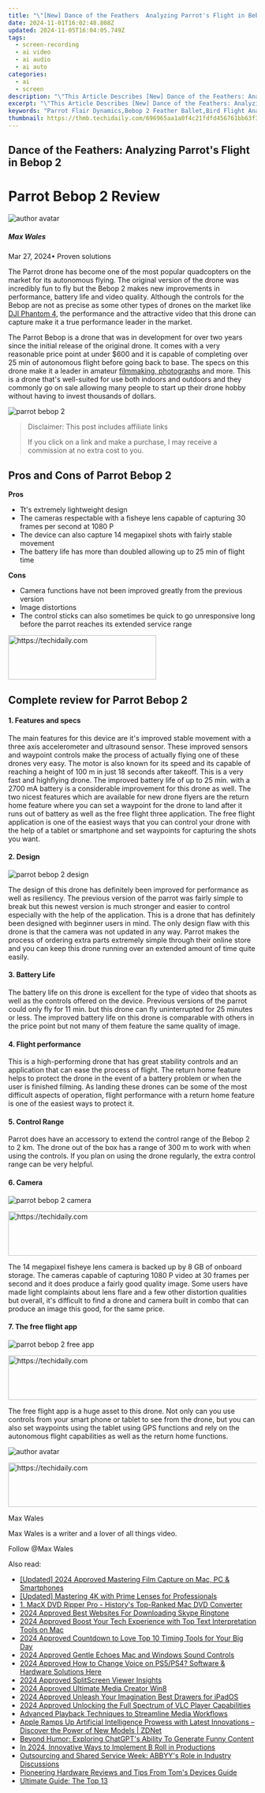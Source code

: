 ```yaml
---
title: "\"[New] Dance of the Feathers  Analyzing Parrot's Flight in Bebop 2\""
date: 2024-11-01T16:02:48.808Z
updated: 2024-11-05T16:04:05.749Z
tags: 
  - screen-recording
  - ai video
  - ai audio
  - ai auto
categories: 
  - ai
  - screen
description: "\"This Article Describes [New] Dance of the Feathers: Analyzing Parrot's Flight in Bebop 2\""
excerpt: "\"This Article Describes [New] Dance of the Feathers: Analyzing Parrot's Flight in Bebop 2\""
keywords: "Parrot Flair Dynamics,Bebop 2 Feather Ballet,Bird Flight Analysis,Avian Bebop Patterns,Feathered Flight Bebop,Parrots in Jazz Movements,Dance of the Winged Beats"
thumbnail: https://thmb.techidaily.com/696965aa1a0f4c21fdfd456761bb63f354f50ffc3b27173b44a827d0fae8995e.jpg
---
```


## Dance of the Feathers: Analyzing Parrot's Flight in Bebop 2

# Parrot Bebop 2 Review

![author avatar](https://images.wondershare.com/filmora/article-images/max-wales-author.jpg)

##### Max Wales

 Mar 27, 2024• Proven solutions

 The Parrot drone has become one of the most popular quadcopters on the market for its autonomous flying. The original version of the drone was incredibly fun to fly but the Bebop 2 makes new improvements in performance, battery life and video quality. Although the controls for the Bebop are not as precise as some other types of drones on the market like [DJI Phantom 4](https://tools.techidaily.com/wondershare/filmora/download/), the performance and the attractive video that this drone can capture make it a true performance leader in the market.

 The Parrot Bebop is a drone that was in development for over two years since the initial release of the original drone. It comes with a very reasonable price point at under $600 and it is capable of completing over 25 min of autonomous flight before going back to base. The specs on this drone make it a leader in amateur [filmmaking, photographs](https://tools.techidaily.com/wondershare/filmora/download/) and more. This is a drone that's well-suited for use both indoors and outdoors and they commonly go on sale allowing many people to start up their drone hobby without having to invest thousands of dollars.

![parrot bebop 2](https://images.wondershare.com/filmora/article-images/parrot-bebop-2.jpg)

>  Disclaimer: This post includes affiliate links
>
>  If you click on a link and make a purchase, I may receive a commission at no extra cost to you.
>

## Pros and Cons of Parrot Bebop 2

**Pros**

* Tt's extremely lightweight design
* The cameras respectable with a fisheye lens capable of capturing 30 frames per second at 1080 P
* The device can also capture 14 megapixel shots with fairly stable movement
* The battery life has more than doubled allowing up to 25 min of flight time

**Cons**

* Camera functions have not been improved greatly from the previous version
* Image distortions
* The control sticks can also sometimes be quick to go unresponsive long before the parrot reaches its extended service range

<!-- affiliate ads begin -->
<a href="https://laganoo.pxf.io/c/5597632/1657395/16446" target="_top" id="1657395">
  <img src="//a.impactradius-go.com/display-ad/16446-1657395" border="0" alt="https://techidaily.com" width="300" height="90"/>
</a>
<img height="0" width="0" src="https://laganoo.pxf.io/i/5597632/1657395/16446" style="position:absolute;visibility:hidden;" border="0" />
<!-- affiliate ads end -->

## Complete review for Parrot Bebop 2

#### 1\.  Features and specs

 The main features for this device are it's improved stable movement with a three axis accelerometer and ultrasound sensor. These improved sensors and waypoint controls make the process of actually flying one of these drones very easy. The motor is also known for its speed and its capable of reaching a height of 100 m in just 18 seconds after takeoff. This is a very fast and highflying drone. The improved battery life of up to 25 min. with a 2700 mA battery is a considerable improvement for this drone as well. The two nicest features which are available for new drone flyers are the return home feature where you can set a waypoint for the drone to land after it runs out of battery as well as the free flight three application. The free flight application is one of the easiest ways that you can control your drone with the help of a tablet or smartphone and set waypoints for capturing the shots you want.

#### 2\.  Design

![parrot bebop 2 design](https://images.wondershare.com/filmora/article-images/parrot-bebop-2-design.png)

 The design of this drone has definitely been improved for performance as well as resiliency. The previous version of the parrot was fairly simple to break but this newest version is much stronger and easier to control especially with the help of the application. This is a drone that has definitely been designed with beginner users in mind. The only design flaw with this drone is that the camera was not updated in any way. Parrot makes the process of ordering extra parts extremely simple through their online store and you can keep this drone running over an extended amount of time quite easily.

#### 3\.  Battery Life

 The battery life on this drone is excellent for the type of video that shoots as well as the controls offered on the device. Previous versions of the parrot could only fly for 11 min. but this drone can fly uninterrupted for 25 minutes or less. The improved battery life on this drone is comparable with others in the price point but not many of them feature the same quality of image.

#### 4\.  Flight performance

 This is a high-performing drone that has great stability controls and an application that can ease the process of flight. The return home feature helps to protect the drone in the event of a battery problem or when the user is finished filming. As landing these drones can be some of the most difficult aspects of operation, flight performance with a return home feature is one of the easiest ways to protect it.

#### 5\.  Control Range

 Parrot does have an accessory to extend the control range of the Bebop 2 to 2 km. The drone out of the box has a range of 300 m to work with when using the controls. If you plan on using the drone regularly, the extra control range can be very helpful.

#### 6\.  Camera

![parrot bebop 2 camera](https://images.wondershare.com/filmora/article-images/parrot-bebop-2-camera.jpg)

<!-- affiliate ads begin -->
<a href="https://appsumo.8odi.net/c/5597632/2087390/7443" target="_top" id="2087390">
  <img src="//a.impactradius-go.com/display-ad/7443-2087390" border="0" alt="https://techidaily.com" width="728" height="90"/>
</a>
<img height="0" width="0" src="https://appsumo.8odi.net/i/5597632/2087390/7443" style="position:absolute;visibility:hidden;" border="0" />
<!-- affiliate ads end -->

 The 14 megapixel fisheye lens camera is backed up by 8 GB of onboard storage. The cameras capable of capturing 1080 P video at 30 frames per second and it does produce a fairly good quality image. Some users have made light complaints about lens flare and a few other distortion qualities but overall, it's difficult to find a drone and camera built in combo that can produce an image this good, for the same price.

#### 7\.  The free flight app

![parrot bebop 2 free app](https://images.wondershare.com/filmora/article-images/parrot-free-app.gif)

<!-- affiliate ads begin -->
<a href="https://appsumo.8odi.net/c/5597632/2123748/7443" target="_top" id="2123748">
  <img src="//a.impactradius-go.com/display-ad/7443-2123748" border="0" alt="https://techidaily.com" width="600" height="90"/>
</a>
<img height="0" width="0" src="https://appsumo.8odi.net/i/5597632/2123748/7443" style="position:absolute;visibility:hidden;" border="0" />
<!-- affiliate ads end -->

 The free flight app is a huge asset to this drone. Not only can you use controls from your smart phone or tablet to see from the drone, but you can also set waypoints using the tablet using GPS functions and rely on the autonomous flight capabilities as well as the return home functions.

![author avatar](https://images.wondershare.com/filmora/article-images/max-wales-author.jpg)

<!-- affiliate ads begin -->
<a href="https://laganoo.pxf.io/c/5597632/1484950/16446" target="_top" id="1484950">
  <img src="//a.impactradius-go.com/display-ad/16446-1484950" border="0" alt="https://techidaily.com" width="728" height="90"/>
</a>
<img height="0" width="0" src="https://laganoo.pxf.io/i/5597632/1484950/16446" style="position:absolute;visibility:hidden;" border="0" />
<!-- affiliate ads end -->

Max Wales

Max Wales is a writer and a lover of all things video.

Follow @Max Wales


<ins class="adsbygoogle"
     style="display:block"
     data-ad-format="autorelaxed"
     data-ad-client="ca-pub-7571918770474297"
     data-ad-slot="1223367746"></ins>



<ins class="adsbygoogle"
     style="display:block"
     data-ad-client="ca-pub-7571918770474297"
     data-ad-slot="8358498916"
     data-ad-format="auto"
     data-full-width-responsive="true"></ins>


<span class="atpl-alsoreadstyle">Also read:</span>
<div><ul>
<li><a href="https://screen-activity-recording.techidaily.com/updated-2024-approved-mastering-film-capture-on-mac-pc-and-smartphones/"><u>[Updated] 2024 Approved Mastering Film Capture on Mac, PC & Smartphones</u></a></li>
<li><a href="https://extra-support.techidaily.com/updated-mastering-4k-with-prime-lenses-for-professionals/"><u>[Updated] Mastering 4K with Prime Lenses for Professionals</u></a></li>
<li><a href="https://vp-tips.techidaily.com/1-macx-dvd-ripper-pro-historys-top-ranked-mac-dvd-converter/"><u>1. MacX DVD Ripper Pro - History's Top-Ranked Mac DVD Converter</u></a></li>
<li><a href="https://fox-friendly.techidaily.com/2024-approved-best-websites-for-downloading-skype-ringtone/"><u>2024 Approved Best Websites For Downloading Skype Ringtone</u></a></li>
<li><a href="https://fox-friendly.techidaily.com/2024-approved-boost-your-tech-experience-with-top-text-interpretation-tools-on-mac/"><u>2024 Approved Boost Your Tech Experience with Top Text Interpretation Tools on Mac</u></a></li>
<li><a href="https://fox-friendly.techidaily.com/2024-approved-countdown-to-love-top-10-timing-tools-for-your-big-day/"><u>2024 Approved Countdown to Love Top 10 Timing Tools for Your Big Day</u></a></li>
<li><a href="https://fox-friendly.techidaily.com/2024-approved-gentle-echoes-mac-and-windows-sound-controls/"><u>2024 Approved Gentle Echoes Mac and Windows Sound Controls</u></a></li>
<li><a href="https://fox-friendly.techidaily.com/2024-approved-how-to-change-voice-on-ps5ps4-software-and-hardware-solutions-here/"><u>2024 Approved How to Change Voice on PS5/PS4? Software & Hardware Solutions Here</u></a></li>
<li><a href="https://screen-recording.techidaily.com/2024-approved-splitscreen-viewer-insights/"><u>2024 Approved SplitScreen Viewer Insights</u></a></li>
<li><a href="https://fox-friendly.techidaily.com/2024-approved-ultimate-media-creator-win8/"><u>2024 Approved Ultimate Media Creator Win8</u></a></li>
<li><a href="https://fox-friendly.techidaily.com/2024-approved-unleash-your-imagination-best-drawers-for-ipados/"><u>2024 Approved Unleash Your Imagination Best Drawers for iPadOS</u></a></li>
<li><a href="https://fox-friendly.techidaily.com/2024-approved-unlocking-the-full-spectrum-of-vlc-player-capabilities/"><u>2024 Approved Unlocking the Full Spectrum of VLC Player Capabilities</u></a></li>
<li><a href="https://fox-friendly.techidaily.com/advanced-playback-techniques-to-streamline-media-workflows/"><u>Advanced Playback Techniques to Streamline Media Workflows</u></a></li>
<li><a href="https://tech-savvy.techidaily.com/apple-ramps-up-artificial-intelligence-prowess-with-latest-innovations-discover-the-power-of-new-models-zdnet/"><u>Apple Ramps Up Artificial Intelligence Prowess with Latest Innovations – Discover the Power of New Models | ZDNet</u></a></li>
<li><a href="https://tech-revival.techidaily.com/beyond-humor-exploring-chatgpts-ability-to-generate-funny-content/"><u>Beyond Humor: Exploring ChatGPT's Ability To Generate Funny Content</u></a></li>
<li><a href="https://extra-guidance.techidaily.com/in-2024-innovative-ways-to-implement-b-roll-in-productions/"><u>In 2024, Innovative Ways to Implement B Roll in Productions</u></a></li>
<li><a href="https://discover-brilliant.techidaily.com/outsourcing-and-shared-service-week-abbyys-role-in-industry-discussions/"><u>Outsourcing and Shared Service Week: ABBYY's Role in Industry Discussions</u></a></li>
<li><a href="https://tiktok-video-files.techidaily.com/pioneering-hardware-reviews-and-tips-from-toms-devices-guide/"><u>Pioneering Hardware Reviews and Tips From Tom's Devices Guide</u></a></li>
<li><a href="https://hardware-tips.techidaily.com/ultimate-guide-the-top-13/"><u>Ultimate Guide: The Top 13</u></a></li>
</ul></div>

